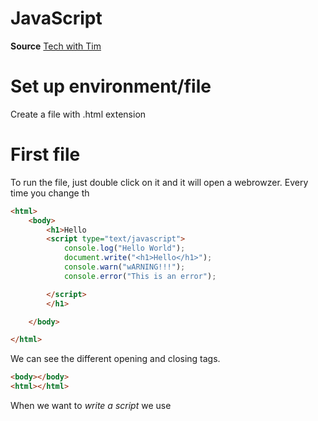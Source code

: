 # JavaScript

**Source**
[Tech with Tim](https://www.youtube.com/watch?v=ykoxwrm0Seo&list=PLzMcBGfZo4-njtc5xy3qli4cN2zlKsoxd)

# Set up environment/file

Create a file with .html extension
# First file
To run the file, just double click on it and it will open a webrowzer.
Every time you change th

```html
<html>
    <body>
        <h1>Hello
        <script type="text/javascript">
            console.log("Hello World");
            document.write("<h1>Hello</h1>");
            console.warn("wARNING!!!");
            console.error("This is an error");

        </script>
        </h1>

    </body>

</html>

```

We can see the different opening and closing tags.
```html
<body></body>
<html></html>
```

When we want to *write a script* we  use **<script type="text/javascript">**.

# console

Console is not visible by the user on the web browzer. Not intereact with the html part of the script
- console.log("Hello World"); means to print hello world in the console.
- console.warn("wARNING!!!");
- console.error("This is an error");

To see the console, right click and Inspect and console.


# document
To write on the html document.
**Document** is refering to the HTML document itself

document.write("<h1>Hello</h1>");

